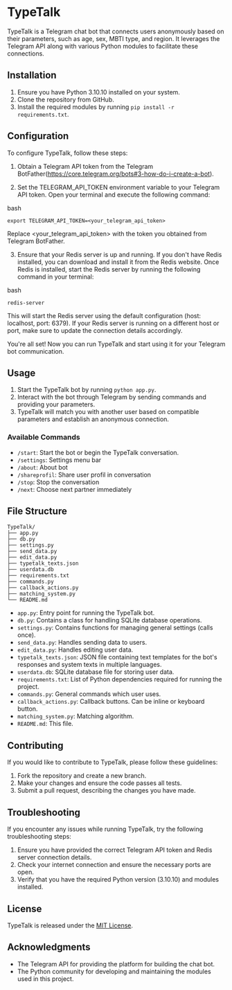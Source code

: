 # TypeTalk

TypeTalk is a Telegram chat bot that connects users anonymously based on their parameters, such as age, sex, MBTI type, and region. It leverages the Telegram API along with various Python modules to facilitate these connections.

## Installation

1. Ensure you have Python 3.10.10 installed on your system.
2. Clone the repository from GitHub.
3. Install the required modules by running `pip install -r requirements.txt`.

## Configuration

To configure TypeTalk, follow these steps:

1. Obtain a Telegram API token from the Telegram BotFather(https://core.telegram.org/bots#3-how-do-i-create-a-bot).

2. Set the TELEGRAM_API_TOKEN environment variable to your Telegram API token. Open your terminal and execute the following command:

bash
```
export TELEGRAM_API_TOKEN=<your_telegram_api_token>
```
Replace <your_telegram_api_token> with the token you obtained from Telegram BotFather.

3. Ensure that your Redis server is up and running. If you don't have Redis installed, you can download and install it from the Redis website. Once Redis is installed, start the Redis server by running the following command in your terminal:

bash
```
redis-server
```
This will start the Redis server using the default configuration (host: localhost, port: 6379). If your Redis server is running on a different host or port, make sure to update the connection details accordingly.

You're all set! Now you can run TypeTalk and start using it for your Telegram bot communication.

## Usage

1. Start the TypeTalk bot by running `python app.py`.
2. Interact with the bot through Telegram by sending commands and providing your parameters.
3. TypeTalk will match you with another user based on compatible parameters and establish an anonymous connection.

### Available Commands

- `/start`: Start the bot or begin the TypeTalk conversation.
- `/settings`: Settings menu bar
- `/about`: About bot
- `/shareprofil`: Share user profil in conversation
- `/stop`: Stop the conversation
- `/next`: Choose next partner immediately

## File Structure

```
TypeTalk/
├── app.py
├── db.py
├── settings.py
├── send_data.py
├── edit_data.py
├── typetalk_texts.json
├── userdata.db
├── requirements.txt
├── commands.py
├── callback_actions.py
├── matching_system.py
└── README.md
```

- `app.py`: Entry point for running the TypeTalk bot.
- `db.py`: Contains a class for handling SQLite database operations.
- `settings.py`: Contains functions for managing general settings (calls once).
- `send_data.py`: Handles sending data to users.
- `edit_data.py`: Handles editing user data.
- `typetalk_texts.json`: JSON file containing text templates for the bot's responses and system texts in multiple languages.
- `userdata.db`: SQLite database file for storing user data.
- `requirements.txt`: List of Python dependencies required for running the project.
- `commands.py`: General commands which user uses.
- `callback_actions.py`: Callback buttons. Can be inline or keyboard button.
- `matching_system.py`: Matching algorithm.
- `README.md`: This file.

## Contributing

If you would like to contribute to TypeTalk, please follow these guidelines:

1. Fork the repository and create a new branch.
2. Make your changes and ensure the code passes all tests.
3. Submit a pull request, describing the changes you have made.

## Troubleshooting

If you encounter any issues while running TypeTalk, try the following troubleshooting steps:

1. Ensure you have provided the correct Telegram API token and Redis server connection details.
2. Check your internet connection and ensure the necessary ports are open.
3. Verify that you have the required Python version (3.10.10) and modules installed.

## License

TypeTalk is released under the [MIT License](LICENSE).

## Acknowledgments

- The Telegram API for providing the platform for building the chat bot.
- The Python community for developing and maintaining the modules used in this project.